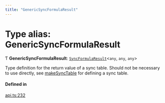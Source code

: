 ```yaml
---
title: "GenericSyncFormulaResult"
---
```

# Type alias: GenericSyncFormulaResult

Ƭ **GenericSyncFormulaResult**: [`SyncFormulaResult`](../interfaces/SyncFormulaResult.md)<`any`, `any`, `any`\>

Type definition for the return value of a sync table.
Should not be necessary to use directly, see [makeSyncTable](../functions/makeSyncTable.md)
for defining a sync table.

#### Defined in

[api.ts:232](https://github.com/coda/packs-sdk/blob/main/api.ts#L232)
